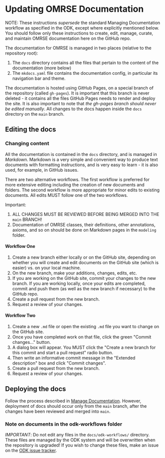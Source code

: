 # Updating OMRSE Documentation

NOTE: These instructions _supersede_ the standard Managing Documentation workflow as specified in the ODK, except where explicitly mentioned below. You should follow only these instructions to create, edit, manage, curate, and maintain OMRSE documentation here on the GitHub repo.

The documentation for OMRSE is managed in two places (relative to the repository root):

1. The `docs` directory contains all the files that pertain to the content of the documentation (more below)
2. The `mkdocs.yaml` file contains the documentation config, in particular its navigation bar and theme.

The documentation is hosted using GitHub Pages, on a special branch of the repository (called `gh-pages`). It is important that this branch is never deleted - it contains all the files GitHub Pages needs to render and deploy the site. It is also important to note that _the gh-pages branch should never be edited manually_. All changes to the docs happen inside the `docs` directory on the `main` branch.

## Editing the docs

### Changing content
All the documentation is contained in the `docs` directory, and is managed in _Markdown_. Markdown is a very simple and convenient way to produce text documents with formatting instructions, and is very easy to learn - it is also used, for example, in GitHub issues.

There are two alternative workflows. The first workflow is preferred for more extensive editing including the creation of new documents and folders. The second workflow is more appropriate for minor edits to existing documents. All edits MUST follow one of the two workflows. 

Important: 
1. ALL CHANGES MUST BE REVIEWED BEFORE BEING MERGED INTO THE `main` BRANCH!
2. Documentation of OMRSE classes, their definitions, other annotations, axioms, and so on should be done on Markdown pages in the `modeling` folder.

#### Workflow One
1. Create a new branch either locally or on the GitHub site, depending on whether you will create and edit documents on the GitHub site (which is easier) vs. on your local machine.
2. On the new branch, make your additions, changes, edits, etc.
3. If you are working on the GitHub site, commit your changes to the new branch. If you are working locally, once your edits are completed, commit and push them (as well as the new branch if necessary) to the GitHub repo.
4. Create a pull request from the new branch.
5. Request a review of your changes.

#### Workflow Two
1. Create a new `.md` file or open the existing `.md` file you want to change on the GitHub site.
2. Once you have completed work on that file, click the green "Commit changes..." button.
3. A dialog box will appear. You MUST click the "Create a new branch for this commit and start a pull request" radio button.
4. Then write an informative commit message in the "Extended description" box and click "Commit changes".
5. Create a pull request from the new branch.
6. Request a review of your changes.

## Deploying the docs

Follow the process described in [Manage Documentation](../odk-workflows/ManageDocumentation.md). However, deployment of docs should occur only from the `main` branch, after the changes have been reviewed and merged into `main`.

### Note on documents in the odk-workflows folder 
 _IMPORTANT_: Do not edit any files in the `docs/odk-workflows/` directory. These files are managed by the ODK system and will be overwritten when the repository is upgraded! If you wish to change these files, make an issue on the [ODK issue tracker](https://github.com/INCATools/ontology-development-kit/issues).

